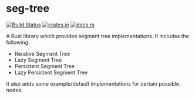 # seg-tree

[![Build Status](https://img.shields.io/github/workflow/status/N9199/seg-tree/Rust/staging?style=flat-square)](https://github.com/N9199/seg-tree-rs/workflows/rust/badge.svg)
[![crates.io](https://img.shields.io/crates/v/seg_tree?style=flat-square)](https://crates.io/crates/seg-tree)
[![docs.rs](https://img.shields.io/docsrs/seg-tree?style=flat-square)](https://docs.rs/seg-tree)

A Rust library which provides segment tree implementations. It includes the following:

- Iterative Segment Tree
- Lazy Segment Tree
- Persistent Segment Tree
- Lazy Persistent Segment Tree

It also adds some example/default implementations for certain possible nodes.